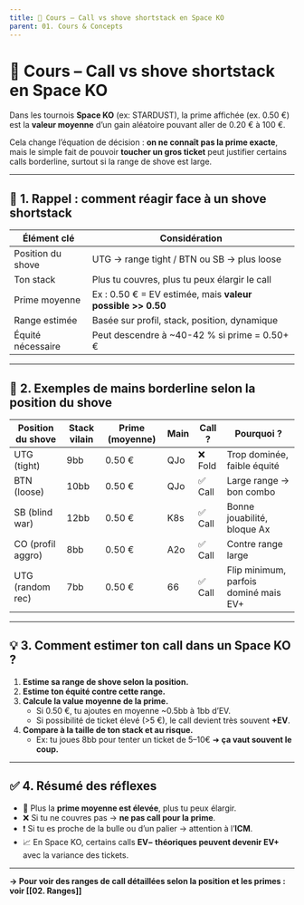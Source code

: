 ```yaml
---
title: 📘 Cours – Call vs shove shortstack en Space KO
parent: 01. Cours & Concepts
---
```


# 📘 Cours – Call vs shove shortstack en Space KO

Dans les tournois **Space KO** (ex: STARDUST), la prime affichée (ex. 0.50 €) est la **valeur moyenne** d’un gain aléatoire pouvant aller de 0.20 € à 100 €.

Cela change l’équation de décision : **on ne connaît pas la prime exacte**, mais le simple fait de pouvoir **toucher un gros ticket** peut justifier certains calls borderline, surtout si la range de shove est large.

---

## 📌 1. Rappel : comment réagir face à un shove shortstack

| Élément clé       | Considération                         |
|-------------------|---------------------------------------|
| Position du shove | UTG → range tight / BTN ou SB → plus loose |
| Ton stack         | Plus tu couvres, plus tu peux élargir le call |
| Prime moyenne     | Ex : 0.50 € = EV estimée, mais **valeur possible >> 0.50** |
| Range estimée     | Basée sur profil, stack, position, dynamique |
| Équité nécessaire | Peut descendre à ~40-42 % si prime = 0.50+ € |

---

## 🧪 2. Exemples de mains borderline selon la position du shove

| Position du shove | Stack vilain | Prime (moyenne) | Main        | Call ?  | Pourquoi ? |
|-------------------|---------------|------------------|-------------|---------|------------|
| UTG (tight)       | 9bb           | 0.50 €           | QJo         | ❌ Fold | Trop dominée, faible équité |
| BTN (loose)       | 10bb          | 0.50 €           | QJo         | ✅ Call | Large range → bon combo |
| SB (blind war)    | 12bb          | 0.50 €           | K8s         | ✅ Call | Bonne jouabilité, bloque Ax |
| CO (profil aggro) | 8bb           | 0.50 €           | A2o         | ✅ Call | Contre range large |
| UTG (random rec)  | 7bb           | 0.50 €           | 66          | ✅ Call | Flip minimum, parfois dominé mais EV+ |

---

## 💡 3. Comment estimer ton call dans un Space KO ?

1. **Estime sa range de shove selon la position.**
2. **Estime ton équité contre cette range.**
3. **Calcule la value moyenne de la prime.**
   - Si 0.50 €, tu ajoutes en moyenne ~0.5bb à 1bb d’EV.
   - Si possibilité de ticket élevé (>5 €), le call devient très souvent **+EV**.
4. **Compare à la taille de ton stack et au risque.**
   - Ex: tu joues 8bb pour tenter un ticket de 5–10€ ➜ **ça vaut souvent le coup.**

---

## ✅ 4. Résumé des réflexes

- 🎯 Plus la **prime moyenne est élevée**, plus tu peux élargir.
- ❌ Si tu ne couvres pas → **ne pas call pour la prime**.
- ❗️ Si tu es proche de la bulle ou d’un palier → attention à l’**ICM**.
- 📈 En Space KO, certains calls **EV− théoriques peuvent devenir EV+** avec la variance des tickets.

---

**→ Pour voir des ranges de call détaillées selon la position et les primes : voir [[02. Ranges]]**
